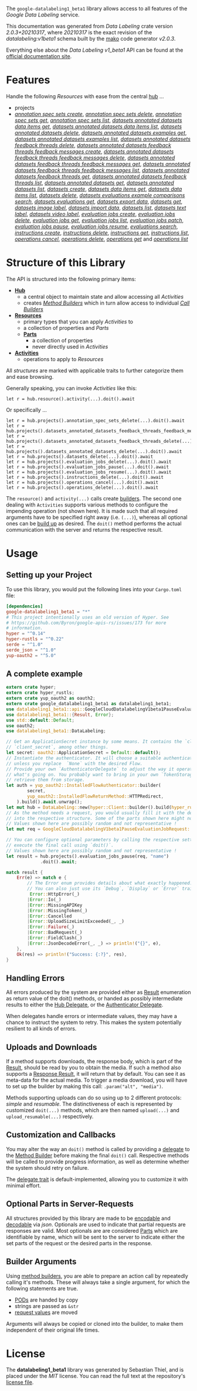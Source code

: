 <!---
DO NOT EDIT !
This file was generated automatically from 'src/mako/api/README.md.mako'
DO NOT EDIT !
-->
The `google-datalabeling1_beta1` library allows access to all features of the *Google Data Labeling* service.

This documentation was generated from *Data Labeling* crate version *2.0.3+20210317*, where *20210317* is the exact revision of the *datalabeling:v1beta1* schema built by the [mako](http://www.makotemplates.org/) code generator *v2.0.3*.

Everything else about the *Data Labeling* *v1_beta1* API can be found at the
[official documentation site](https://cloud.google.com/data-labeling/docs/).
# Features

Handle the following *Resources* with ease from the central [hub](https://docs.rs/google-datalabeling1_beta1/2.0.3+20210317/google_datalabeling1_beta1/DataLabeling) ... 

* projects
 * [*annotation spec sets create*](https://docs.rs/google-datalabeling1_beta1/2.0.3+20210317/google_datalabeling1_beta1/api::ProjectAnnotationSpecSetCreateCall), [*annotation spec sets delete*](https://docs.rs/google-datalabeling1_beta1/2.0.3+20210317/google_datalabeling1_beta1/api::ProjectAnnotationSpecSetDeleteCall), [*annotation spec sets get*](https://docs.rs/google-datalabeling1_beta1/2.0.3+20210317/google_datalabeling1_beta1/api::ProjectAnnotationSpecSetGetCall), [*annotation spec sets list*](https://docs.rs/google-datalabeling1_beta1/2.0.3+20210317/google_datalabeling1_beta1/api::ProjectAnnotationSpecSetListCall), [*datasets annotated datasets data items get*](https://docs.rs/google-datalabeling1_beta1/2.0.3+20210317/google_datalabeling1_beta1/api::ProjectDatasetAnnotatedDatasetDataItemGetCall), [*datasets annotated datasets data items list*](https://docs.rs/google-datalabeling1_beta1/2.0.3+20210317/google_datalabeling1_beta1/api::ProjectDatasetAnnotatedDatasetDataItemListCall), [*datasets annotated datasets delete*](https://docs.rs/google-datalabeling1_beta1/2.0.3+20210317/google_datalabeling1_beta1/api::ProjectDatasetAnnotatedDatasetDeleteCall), [*datasets annotated datasets examples get*](https://docs.rs/google-datalabeling1_beta1/2.0.3+20210317/google_datalabeling1_beta1/api::ProjectDatasetAnnotatedDatasetExampleGetCall), [*datasets annotated datasets examples list*](https://docs.rs/google-datalabeling1_beta1/2.0.3+20210317/google_datalabeling1_beta1/api::ProjectDatasetAnnotatedDatasetExampleListCall), [*datasets annotated datasets feedback threads delete*](https://docs.rs/google-datalabeling1_beta1/2.0.3+20210317/google_datalabeling1_beta1/api::ProjectDatasetAnnotatedDatasetFeedbackThreadDeleteCall), [*datasets annotated datasets feedback threads feedback messages create*](https://docs.rs/google-datalabeling1_beta1/2.0.3+20210317/google_datalabeling1_beta1/api::ProjectDatasetAnnotatedDatasetFeedbackThreadFeedbackMessageCreateCall), [*datasets annotated datasets feedback threads feedback messages delete*](https://docs.rs/google-datalabeling1_beta1/2.0.3+20210317/google_datalabeling1_beta1/api::ProjectDatasetAnnotatedDatasetFeedbackThreadFeedbackMessageDeleteCall), [*datasets annotated datasets feedback threads feedback messages get*](https://docs.rs/google-datalabeling1_beta1/2.0.3+20210317/google_datalabeling1_beta1/api::ProjectDatasetAnnotatedDatasetFeedbackThreadFeedbackMessageGetCall), [*datasets annotated datasets feedback threads feedback messages list*](https://docs.rs/google-datalabeling1_beta1/2.0.3+20210317/google_datalabeling1_beta1/api::ProjectDatasetAnnotatedDatasetFeedbackThreadFeedbackMessageListCall), [*datasets annotated datasets feedback threads get*](https://docs.rs/google-datalabeling1_beta1/2.0.3+20210317/google_datalabeling1_beta1/api::ProjectDatasetAnnotatedDatasetFeedbackThreadGetCall), [*datasets annotated datasets feedback threads list*](https://docs.rs/google-datalabeling1_beta1/2.0.3+20210317/google_datalabeling1_beta1/api::ProjectDatasetAnnotatedDatasetFeedbackThreadListCall), [*datasets annotated datasets get*](https://docs.rs/google-datalabeling1_beta1/2.0.3+20210317/google_datalabeling1_beta1/api::ProjectDatasetAnnotatedDatasetGetCall), [*datasets annotated datasets list*](https://docs.rs/google-datalabeling1_beta1/2.0.3+20210317/google_datalabeling1_beta1/api::ProjectDatasetAnnotatedDatasetListCall), [*datasets create*](https://docs.rs/google-datalabeling1_beta1/2.0.3+20210317/google_datalabeling1_beta1/api::ProjectDatasetCreateCall), [*datasets data items get*](https://docs.rs/google-datalabeling1_beta1/2.0.3+20210317/google_datalabeling1_beta1/api::ProjectDatasetDataItemGetCall), [*datasets data items list*](https://docs.rs/google-datalabeling1_beta1/2.0.3+20210317/google_datalabeling1_beta1/api::ProjectDatasetDataItemListCall), [*datasets delete*](https://docs.rs/google-datalabeling1_beta1/2.0.3+20210317/google_datalabeling1_beta1/api::ProjectDatasetDeleteCall), [*datasets evaluations example comparisons search*](https://docs.rs/google-datalabeling1_beta1/2.0.3+20210317/google_datalabeling1_beta1/api::ProjectDatasetEvaluationExampleComparisonSearchCall), [*datasets evaluations get*](https://docs.rs/google-datalabeling1_beta1/2.0.3+20210317/google_datalabeling1_beta1/api::ProjectDatasetEvaluationGetCall), [*datasets export data*](https://docs.rs/google-datalabeling1_beta1/2.0.3+20210317/google_datalabeling1_beta1/api::ProjectDatasetExportDataCall), [*datasets get*](https://docs.rs/google-datalabeling1_beta1/2.0.3+20210317/google_datalabeling1_beta1/api::ProjectDatasetGetCall), [*datasets image label*](https://docs.rs/google-datalabeling1_beta1/2.0.3+20210317/google_datalabeling1_beta1/api::ProjectDatasetImageLabelCall), [*datasets import data*](https://docs.rs/google-datalabeling1_beta1/2.0.3+20210317/google_datalabeling1_beta1/api::ProjectDatasetImportDataCall), [*datasets list*](https://docs.rs/google-datalabeling1_beta1/2.0.3+20210317/google_datalabeling1_beta1/api::ProjectDatasetListCall), [*datasets text label*](https://docs.rs/google-datalabeling1_beta1/2.0.3+20210317/google_datalabeling1_beta1/api::ProjectDatasetTextLabelCall), [*datasets video label*](https://docs.rs/google-datalabeling1_beta1/2.0.3+20210317/google_datalabeling1_beta1/api::ProjectDatasetVideoLabelCall), [*evaluation jobs create*](https://docs.rs/google-datalabeling1_beta1/2.0.3+20210317/google_datalabeling1_beta1/api::ProjectEvaluationJobCreateCall), [*evaluation jobs delete*](https://docs.rs/google-datalabeling1_beta1/2.0.3+20210317/google_datalabeling1_beta1/api::ProjectEvaluationJobDeleteCall), [*evaluation jobs get*](https://docs.rs/google-datalabeling1_beta1/2.0.3+20210317/google_datalabeling1_beta1/api::ProjectEvaluationJobGetCall), [*evaluation jobs list*](https://docs.rs/google-datalabeling1_beta1/2.0.3+20210317/google_datalabeling1_beta1/api::ProjectEvaluationJobListCall), [*evaluation jobs patch*](https://docs.rs/google-datalabeling1_beta1/2.0.3+20210317/google_datalabeling1_beta1/api::ProjectEvaluationJobPatchCall), [*evaluation jobs pause*](https://docs.rs/google-datalabeling1_beta1/2.0.3+20210317/google_datalabeling1_beta1/api::ProjectEvaluationJobPauseCall), [*evaluation jobs resume*](https://docs.rs/google-datalabeling1_beta1/2.0.3+20210317/google_datalabeling1_beta1/api::ProjectEvaluationJobResumeCall), [*evaluations search*](https://docs.rs/google-datalabeling1_beta1/2.0.3+20210317/google_datalabeling1_beta1/api::ProjectEvaluationSearchCall), [*instructions create*](https://docs.rs/google-datalabeling1_beta1/2.0.3+20210317/google_datalabeling1_beta1/api::ProjectInstructionCreateCall), [*instructions delete*](https://docs.rs/google-datalabeling1_beta1/2.0.3+20210317/google_datalabeling1_beta1/api::ProjectInstructionDeleteCall), [*instructions get*](https://docs.rs/google-datalabeling1_beta1/2.0.3+20210317/google_datalabeling1_beta1/api::ProjectInstructionGetCall), [*instructions list*](https://docs.rs/google-datalabeling1_beta1/2.0.3+20210317/google_datalabeling1_beta1/api::ProjectInstructionListCall), [*operations cancel*](https://docs.rs/google-datalabeling1_beta1/2.0.3+20210317/google_datalabeling1_beta1/api::ProjectOperationCancelCall), [*operations delete*](https://docs.rs/google-datalabeling1_beta1/2.0.3+20210317/google_datalabeling1_beta1/api::ProjectOperationDeleteCall), [*operations get*](https://docs.rs/google-datalabeling1_beta1/2.0.3+20210317/google_datalabeling1_beta1/api::ProjectOperationGetCall) and [*operations list*](https://docs.rs/google-datalabeling1_beta1/2.0.3+20210317/google_datalabeling1_beta1/api::ProjectOperationListCall)




# Structure of this Library

The API is structured into the following primary items:

* **[Hub](https://docs.rs/google-datalabeling1_beta1/2.0.3+20210317/google_datalabeling1_beta1/DataLabeling)**
    * a central object to maintain state and allow accessing all *Activities*
    * creates [*Method Builders*](https://docs.rs/google-datalabeling1_beta1/2.0.3+20210317/google_datalabeling1_beta1/client::MethodsBuilder) which in turn
      allow access to individual [*Call Builders*](https://docs.rs/google-datalabeling1_beta1/2.0.3+20210317/google_datalabeling1_beta1/client::CallBuilder)
* **[Resources](https://docs.rs/google-datalabeling1_beta1/2.0.3+20210317/google_datalabeling1_beta1/client::Resource)**
    * primary types that you can apply *Activities* to
    * a collection of properties and *Parts*
    * **[Parts](https://docs.rs/google-datalabeling1_beta1/2.0.3+20210317/google_datalabeling1_beta1/client::Part)**
        * a collection of properties
        * never directly used in *Activities*
* **[Activities](https://docs.rs/google-datalabeling1_beta1/2.0.3+20210317/google_datalabeling1_beta1/client::CallBuilder)**
    * operations to apply to *Resources*

All *structures* are marked with applicable traits to further categorize them and ease browsing.

Generally speaking, you can invoke *Activities* like this:

```Rust,ignore
let r = hub.resource().activity(...).doit().await
```

Or specifically ...

```ignore
let r = hub.projects().annotation_spec_sets_delete(...).doit().await
let r = hub.projects().datasets_annotated_datasets_feedback_threads_feedback_messages_delete(...).doit().await
let r = hub.projects().datasets_annotated_datasets_feedback_threads_delete(...).doit().await
let r = hub.projects().datasets_annotated_datasets_delete(...).doit().await
let r = hub.projects().datasets_delete(...).doit().await
let r = hub.projects().evaluation_jobs_delete(...).doit().await
let r = hub.projects().evaluation_jobs_pause(...).doit().await
let r = hub.projects().evaluation_jobs_resume(...).doit().await
let r = hub.projects().instructions_delete(...).doit().await
let r = hub.projects().operations_cancel(...).doit().await
let r = hub.projects().operations_delete(...).doit().await
```

The `resource()` and `activity(...)` calls create [builders][builder-pattern]. The second one dealing with `Activities` 
supports various methods to configure the impending operation (not shown here). It is made such that all required arguments have to be 
specified right away (i.e. `(...)`), whereas all optional ones can be [build up][builder-pattern] as desired.
The `doit()` method performs the actual communication with the server and returns the respective result.

# Usage

## Setting up your Project

To use this library, you would put the following lines into your `Cargo.toml` file:

```toml
[dependencies]
google-datalabeling1_beta1 = "*"
# This project intentionally uses an old version of Hyper. See
# https://github.com/Byron/google-apis-rs/issues/173 for more
# information.
hyper = "^0.14"
hyper-rustls = "^0.22"
serde = "^1.0"
serde_json = "^1.0"
yup-oauth2 = "^5.0"
```

## A complete example

```Rust
extern crate hyper;
extern crate hyper_rustls;
extern crate yup_oauth2 as oauth2;
extern crate google_datalabeling1_beta1 as datalabeling1_beta1;
use datalabeling1_beta1::api::GoogleCloudDatalabelingV1beta1PauseEvaluationJobRequest;
use datalabeling1_beta1::{Result, Error};
use std::default::Default;
use oauth2;
use datalabeling1_beta1::DataLabeling;

// Get an ApplicationSecret instance by some means. It contains the `client_id` and 
// `client_secret`, among other things.
let secret: oauth2::ApplicationSecret = Default::default();
// Instantiate the authenticator. It will choose a suitable authentication flow for you, 
// unless you replace  `None` with the desired Flow.
// Provide your own `AuthenticatorDelegate` to adjust the way it operates and get feedback about 
// what's going on. You probably want to bring in your own `TokenStorage` to persist tokens and
// retrieve them from storage.
let auth = yup_oauth2::InstalledFlowAuthenticator::builder(
        secret,
        yup_oauth2::InstalledFlowReturnMethod::HTTPRedirect,
    ).build().await.unwrap();
let mut hub = DataLabeling::new(hyper::Client::builder().build(hyper_rustls::HttpsConnector::with_native_roots()), auth);
// As the method needs a request, you would usually fill it with the desired information
// into the respective structure. Some of the parts shown here might not be applicable !
// Values shown here are possibly random and not representative !
let mut req = GoogleCloudDatalabelingV1beta1PauseEvaluationJobRequest::default();

// You can configure optional parameters by calling the respective setters at will, and
// execute the final call using `doit()`.
// Values shown here are possibly random and not representative !
let result = hub.projects().evaluation_jobs_pause(req, "name")
             .doit().await;

match result {
    Err(e) => match e {
        // The Error enum provides details about what exactly happened.
        // You can also just use its `Debug`, `Display` or `Error` traits
         Error::HttpError(_)
        |Error::Io(_)
        |Error::MissingAPIKey
        |Error::MissingToken(_)
        |Error::Cancelled
        |Error::UploadSizeLimitExceeded(_, _)
        |Error::Failure(_)
        |Error::BadRequest(_)
        |Error::FieldClash(_)
        |Error::JsonDecodeError(_, _) => println!("{}", e),
    },
    Ok(res) => println!("Success: {:?}", res),
}

```
## Handling Errors

All errors produced by the system are provided either as [Result](https://docs.rs/google-datalabeling1_beta1/2.0.3+20210317/google_datalabeling1_beta1/client::Result) enumeration as return value of
the doit() methods, or handed as possibly intermediate results to either the 
[Hub Delegate](https://docs.rs/google-datalabeling1_beta1/2.0.3+20210317/google_datalabeling1_beta1/client::Delegate), or the [Authenticator Delegate](https://docs.rs/yup-oauth2/*/yup_oauth2/trait.AuthenticatorDelegate.html).

When delegates handle errors or intermediate values, they may have a chance to instruct the system to retry. This 
makes the system potentially resilient to all kinds of errors.

## Uploads and Downloads
If a method supports downloads, the response body, which is part of the [Result](https://docs.rs/google-datalabeling1_beta1/2.0.3+20210317/google_datalabeling1_beta1/client::Result), should be
read by you to obtain the media.
If such a method also supports a [Response Result](https://docs.rs/google-datalabeling1_beta1/2.0.3+20210317/google_datalabeling1_beta1/client::ResponseResult), it will return that by default.
You can see it as meta-data for the actual media. To trigger a media download, you will have to set up the builder by making
this call: `.param("alt", "media")`.

Methods supporting uploads can do so using up to 2 different protocols: 
*simple* and *resumable*. The distinctiveness of each is represented by customized 
`doit(...)` methods, which are then named `upload(...)` and `upload_resumable(...)` respectively.

## Customization and Callbacks

You may alter the way an `doit()` method is called by providing a [delegate](https://docs.rs/google-datalabeling1_beta1/2.0.3+20210317/google_datalabeling1_beta1/client::Delegate) to the 
[Method Builder](https://docs.rs/google-datalabeling1_beta1/2.0.3+20210317/google_datalabeling1_beta1/client::CallBuilder) before making the final `doit()` call. 
Respective methods will be called to provide progress information, as well as determine whether the system should 
retry on failure.

The [delegate trait](https://docs.rs/google-datalabeling1_beta1/2.0.3+20210317/google_datalabeling1_beta1/client::Delegate) is default-implemented, allowing you to customize it with minimal effort.

## Optional Parts in Server-Requests

All structures provided by this library are made to be [encodable](https://docs.rs/google-datalabeling1_beta1/2.0.3+20210317/google_datalabeling1_beta1/client::RequestValue) and 
[decodable](https://docs.rs/google-datalabeling1_beta1/2.0.3+20210317/google_datalabeling1_beta1/client::ResponseResult) via *json*. Optionals are used to indicate that partial requests are responses 
are valid.
Most optionals are are considered [Parts](https://docs.rs/google-datalabeling1_beta1/2.0.3+20210317/google_datalabeling1_beta1/client::Part) which are identifiable by name, which will be sent to 
the server to indicate either the set parts of the request or the desired parts in the response.

## Builder Arguments

Using [method builders](https://docs.rs/google-datalabeling1_beta1/2.0.3+20210317/google_datalabeling1_beta1/client::CallBuilder), you are able to prepare an action call by repeatedly calling it's methods.
These will always take a single argument, for which the following statements are true.

* [PODs][wiki-pod] are handed by copy
* strings are passed as `&str`
* [request values](https://docs.rs/google-datalabeling1_beta1/2.0.3+20210317/google_datalabeling1_beta1/client::RequestValue) are moved

Arguments will always be copied or cloned into the builder, to make them independent of their original life times.

[wiki-pod]: http://en.wikipedia.org/wiki/Plain_old_data_structure
[builder-pattern]: http://en.wikipedia.org/wiki/Builder_pattern
[google-go-api]: https://github.com/google/google-api-go-client

# License
The **datalabeling1_beta1** library was generated by Sebastian Thiel, and is placed 
under the *MIT* license.
You can read the full text at the repository's [license file][repo-license].

[repo-license]: https://github.com/Byron/google-apis-rsblob/main/LICENSE.md
